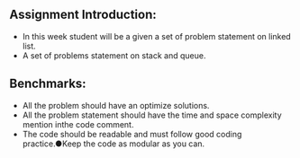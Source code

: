 ## Assignment Introduction:
* In this week student will be a given a set of problem statement on linked list.
* A set of problems statement on stack and queue.
## Benchmarks:
* All the problem should have an optimize solutions.
* All the problem statement should have the time and space complexity mention inthe code comment.
* The code should be readable and must follow good coding practice.●Keep the code as modular as you can.